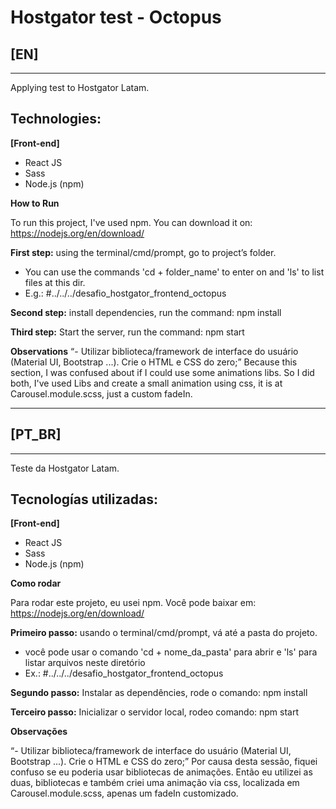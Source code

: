 # Hostgator test - Octopus


## [EN]
----
Applying test to Hostgator Latam.

## Technologies:

**[Front-end]**
- React JS
- Sass
- Node.js (npm)


**How to Run**

To run this project, I've used npm.
You  can download it on: https://nodejs.org/en/download/

**First step:** using the terminal/cmd/prompt, go to project’s folder.

- You can use the commands 'cd + folder_name' to enter on and 'ls' to list files at this dir.
- E.g.: #../../../desafio_hostgator_frontend_octopus


**Second step:** install dependencies, run the command: 
npm install


**Third step:** Start the server, run the command:
npm start



**Observations**
“- Utilizar biblioteca/framework de interface do usuário (Material UI, Bootstrap ...). Crie o HTML e CSS do zero;”
Because this section, I was confused about if I could use some animations libs.
So I did both, I've used Libs and create a small animation using css, it is at Carousel.module.scss, just a custom fadeIn.

---

## [PT_BR]
----
Teste da Hostgator Latam.

## Tecnologías utilizadas:

**[Front-end]**
- React JS
- Sass
- Node.js (npm)


**Como rodar**

Para rodar este projeto, eu  usei npm.
Você pode baixar em: https://nodejs.org/en/download/

**Primeiro passo:** usando o terminal/cmd/prompt, vá até a pasta do projeto.

- você pode usar o comando 'cd + nome_da_pasta' para abrir e 'ls' para listar arquivos neste diretório
- Ex.: #../../../desafio_hostgator_frontend_octopus

**Segundo passo:** Instalar as dependêncies, rode o comando: 
npm install

**Terceiro passo:** Inicializar o servidor local, rodeo comando:
npm start


**Observações**

“- Utilizar biblioteca/framework de interface do usuário (Material UI, Bootstrap ...). Crie o HTML e CSS do zero;”
Por causa desta sessão, fiquei confuso se eu poderia usar bibliotecas de animações.
Então eu utilizei as duas, bibliotecas e também criei  uma animação via css, localizada em Carousel.module.scss, apenas um fadeIn customizado.


